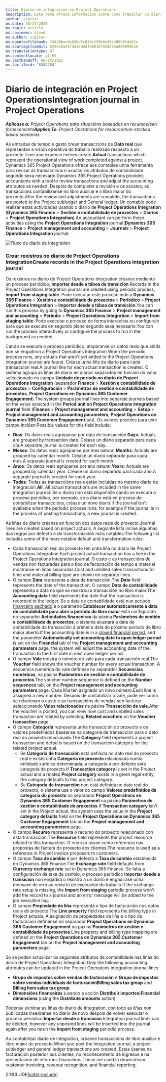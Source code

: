 ```yaml
---
title: Diario de integración en Project Operations
description: Este tema ofrece información sobre como traballar co diario de Integration en Project Operations.
author: sigitac
ms.date: 10/27/2020
ms.topic: article
ms.reviewer: kfend
ms.author: sigitac
ms.openlocfilehash: f4428bac8e82bdfc848c199b0e294486b9fde82e
ms.sourcegitcommit: 639ec8a41fda15dedfd6918702d33ea406999ba6
ms.translationtype: HT
ms.contentlocale: gl-ES
ms.lasthandoff: 06/24/2021
ms.locfileid: "6304254"
---
```

# <a name="integration-journal-in-project-operations"></a><span data-ttu-id="a30d0-103">Diario de integración en Project Operations</span><span class="sxs-lookup"><span data-stu-id="a30d0-103">Integration journal in Project Operations</span></span>

<span data-ttu-id="a30d0-104">_**Aplícase a:** Project Operations para situacións baseadas en recursos/sen fornecemento_</span><span class="sxs-lookup"><span data-stu-id="a30d0-104">_**Applies To:** Project Operations for resource/non-stocked based scenarios_</span></span>

<span data-ttu-id="a30d0-105">As entradas de tempo e gasto crean transaccións de **Dato real** que representan a visión operativa do traballo realizado respecto a un proxecto.</span><span class="sxs-lookup"><span data-stu-id="a30d0-105">Time and expense entries create **Actual** transactions which represent the operational view of work completed against a project.</span></span> <span data-ttu-id="a30d0-106">Dynamics 365 Project Operations ofrece aos contables unha ferramenta para revisar as transaccións e axustar os atributos de contabilidade segundo sexa necesario.</span><span class="sxs-lookup"><span data-stu-id="a30d0-106">Dynamics 365 Project Operations provides accountants with a tool to review transactions and adjust the accounting attributes as needed.</span></span> <span data-ttu-id="a30d0-107">Despois de completar a revisión e os axustes, as transaccións contabilízanse no libro auxiliar e o libro maior do proxecto.</span><span class="sxs-lookup"><span data-stu-id="a30d0-107">After the review and adjustments are complete, the transactions are posted to the Project subledger and General ledger.</span></span> <span data-ttu-id="a30d0-108">Un contable pode realizar estas actividades usando o diario de **Project Operations Integration** (**Dynamics 365 Finance** > **Xestión e contabilidade de proxectos** > **Diarios** > **Project Operations Integration**).</span><span class="sxs-lookup"><span data-stu-id="a30d0-108">An accountant can perform these activities using the **Project Operations Integration** journal(**Dynamics 365 Finance** > **Project management and accounting** > **Journals** > **Project Operations Integration** journal.</span></span>

![Fluxo de diario de Integration](./media/IntegrationJournal.png)

### <a name="create-records-in-the-project-operations-integration-journal"></a><span data-ttu-id="a30d0-110">Crear rexistros no diario de Project Operations Integration</span><span class="sxs-lookup"><span data-stu-id="a30d0-110">Create records in the Project Operations Integration journal</span></span>

<span data-ttu-id="a30d0-111">Os rexistros no diario de Project Operations Integration créanse mediante un proceso periódico, **Importar desde a táboa de transición**.</span><span class="sxs-lookup"><span data-stu-id="a30d0-111">Records in the Project Operations Integration journal are created using periodic process, **Import from staging table**.</span></span> <span data-ttu-id="a30d0-112">Pode executar este proceso indo a **Dynamics 365 Finance** > **Xestión e contabilidade de proxectos** > **Periódico** > **Project Operations Integration** > **Importar desde a táboa de transición**.</span><span class="sxs-lookup"><span data-stu-id="a30d0-112">You can run this process by going to **Dynamics 365 Finance** > **Project management and accounting** > **Periodic** > **Project Operations Integration** > **Import from staging table**.</span></span> <span data-ttu-id="a30d0-113">Pode executar o proceso de forma interactiva ou configuralo para que se execute en segundo plano segundo sexa necesario.</span><span class="sxs-lookup"><span data-stu-id="a30d0-113">You can run the process interactively or configure the process to run in the background as needed.</span></span>

<span data-ttu-id="a30d0-114">Cando se executa o proceso periódico, atoparanse os datos reais que aínda non se engadiron a Project Operations Integration.</span><span class="sxs-lookup"><span data-stu-id="a30d0-114">When the periodic process runs, any actuals that aren't yet added to the Project Operations Integration journal are found.</span></span> <span data-ttu-id="a30d0-115">Créase unha liña de diario para cada transacción real.</span><span class="sxs-lookup"><span data-stu-id="a30d0-115">A journal line for each actual transaction is created.</span></span>
<span data-ttu-id="a30d0-116">O sistema agrupa as liñas de diario en diarios separados en función do valor seleccionado no campo **Unidade de período no diario de Project Operations Integration** (separador **Finance** > **Xestión e contabilidade de proxectos** > **Configuración** > **Parámetros de xestión e contabilidade de proxectos**, **Project Operations en Dynamics 365 Customer Engagement**).</span><span class="sxs-lookup"><span data-stu-id="a30d0-116">The system groups journal lines into separate journals based on the value selected in the **Period unit on Project Operations Integration journal** field (**Finance** > **Project management and accounting** > **Setup** > **Project management and accounting parameters**, **Project Operations on Dynamics 365 Customer Engagement** tab).</span></span> <span data-ttu-id="a30d0-117">Os valores posibles para este campo inclúen:</span><span class="sxs-lookup"><span data-stu-id="a30d0-117">Possible values for this field include:</span></span>

  - <span data-ttu-id="a30d0-118">**Días**: Os datos reais agrúpanse por data de transacción.</span><span class="sxs-lookup"><span data-stu-id="a30d0-118">**Days**: Actuals are grouped by transaction date.</span></span> <span data-ttu-id="a30d0-119">Créase un diario separado para cada día.</span><span class="sxs-lookup"><span data-stu-id="a30d0-119">A separate journal is created for each day.</span></span>
  - <span data-ttu-id="a30d0-120">**Meses**: Os datos reais agrúpanse por mes natural.</span><span class="sxs-lookup"><span data-stu-id="a30d0-120">**Months**: Actuals are grouped by calendar month.</span></span> <span data-ttu-id="a30d0-121">Créase un diario separado para cada mes.</span><span class="sxs-lookup"><span data-stu-id="a30d0-121">A separate journal is created for each month.</span></span>
  - <span data-ttu-id="a30d0-122">**Anos**: Os datos reais agrúpanse por ano natural.</span><span class="sxs-lookup"><span data-stu-id="a30d0-122">**Years**: Actuals are grouped by calendar year.</span></span> <span data-ttu-id="a30d0-123">Créase un diario separado para cada ano.</span><span class="sxs-lookup"><span data-stu-id="a30d0-123">A separate journal is created for each year.</span></span>
  - <span data-ttu-id="a30d0-124">**Todas**: Todas as transaccións reais están incluídas no mesmo diario de integración.</span><span class="sxs-lookup"><span data-stu-id="a30d0-124">**All**: All actual transactions are included in the same integration journal.</span></span> <span data-ttu-id="a30d0-125">Se o diario non está dispoñible cando se executa o proceso periódico, por exemplo, se o diario está en proceso de contabilizar transaccións, créase un novo diario.</span><span class="sxs-lookup"><span data-stu-id="a30d0-125">If the journal isn't available when the periodic process runs, for example if the journal is in the process of posting transactions, a new journal is created.</span></span>

<span data-ttu-id="a30d0-126">As liñas de diario créanse en función dos datos reais do proxecto.</span><span class="sxs-lookup"><span data-stu-id="a30d0-126">Journal lines are created based on project actuals.</span></span> <span data-ttu-id="a30d0-127">A seguinte lista inclúe algunhas das regras por defecto e de transformación máis notables:</span><span class="sxs-lookup"><span data-stu-id="a30d0-127">The following list includes some of the more notable default and transformation rules:</span></span>

  - <span data-ttu-id="a30d0-128">Cada transacción real do proxecto ten unha liña no diario de Project Operations Integration.</span><span class="sxs-lookup"><span data-stu-id="a30d0-128">Each project actual transaction has a line in the Project Operations Integration journal.</span></span> <span data-ttu-id="a30d0-129">O custo e as transaccións de vendas non facturadas para o tipo de facturación de tempo e material móstranse en liñas separadas.</span><span class="sxs-lookup"><span data-stu-id="a30d0-129">Cost and unbilled sales transactions for time and material billing type are shown on separate lines.</span></span>
  - <span data-ttu-id="a30d0-130">O campo **Data** representa a data da transacción.</span><span class="sxs-lookup"><span data-stu-id="a30d0-130">The **Date** field represents the date of the transaction.</span></span> <span data-ttu-id="a30d0-131">O campo **Data de contabilidade** representa a data na que se rexistrou a transacción no libro maior.</span><span class="sxs-lookup"><span data-stu-id="a30d0-131">The **Accounting date** field represents the date that the transaction is recorded to the ledger.</span></span> <span data-ttu-id="a30d0-132">Se a data de contabilidade está nun [período financeiro pechado](/dynamics365/finance/general-ledger/close-general-ledger-at-period-end) e o parámetro **Establecer automaticamente a data de contabilidade para abrir o período do libro maior** está configurado no separador **Actividades financeiras** da páxina **Parámetros de xestión e contabilidade de proxectos**, o sistema axustará a data de contabilidade da transacción á primeira data do próximo período de libro maior aberto.</span><span class="sxs-lookup"><span data-stu-id="a30d0-132">If the accounting date is in a [closed financial period](/dynamics365/finance/general-ledger/close-general-ledger-at-period-end), and the parameter **Automatically set accounting date to open ledger period** is set on the **Financial** tab of the **Project management and accounting parameters** page, the system will adjust the accounting date of the transaction to the first date in next open ledger period.</span></span>
  - <span data-ttu-id="a30d0-133">O campo **Vale** mostra o número do vale para cada transacción real.</span><span class="sxs-lookup"><span data-stu-id="a30d0-133">The **Voucher** field shows the voucher number for every actual transaction.</span></span> <span data-ttu-id="a30d0-134">A secuencia numérica do vale defínese no separador **Secuencias numéricas**, na páxina **Parámetros de xestión e contabilidade de proxectos**.</span><span class="sxs-lookup"><span data-stu-id="a30d0-134">The voucher number sequence is defined on the **Number sequences** tab, on the **Project management and accounting parameters** page.</span></span> <span data-ttu-id="a30d0-135">Cada liña ten asignado un novo número.</span><span class="sxs-lookup"><span data-stu-id="a30d0-135">Each line is assigned a new number.</span></span> <span data-ttu-id="a30d0-136">Despois de contabilizar o vale, pode ver como se relacionan o custo e as transaccións de vendas sen facturar seleccionando **Vales relacionados** na páxina **Transacción de vale**.</span><span class="sxs-lookup"><span data-stu-id="a30d0-136">After the voucher is posted, you can view how cost and unbilled sales transaction are related by selecting **Related vouchers** on the **Voucher transaction** page.</span></span>
  - <span data-ttu-id="a30d0-137">O campo **Categoría** representa unha transacción do proxecto e os valores predefinidos baséanse na categoría de transacción para o dato real do proxecto relacionado.</span><span class="sxs-lookup"><span data-stu-id="a30d0-137">The **Category** field represents a project transaction and defaults based on the transaction category for the related project actual.</span></span>
    - <span data-ttu-id="a30d0-138">Se **Categoría de transacción** está definida no dato real do proxecto real e existe unha **Categoría de proxecto** relacionada nunha entidade xurídica determinada, a categoría é por defecto esta categoría de proxecto.</span><span class="sxs-lookup"><span data-stu-id="a30d0-138">If **Transaction category** is set in the Project actual and a related **Project category** exists in a given legal entity, the category defaults to this project category.</span></span>
    - <span data-ttu-id="a30d0-139">Se **Categoría de transacción** non está definida no dato real do proxecto, o sistema usa o valor do campo **Valores predefinidos da categoría do proxecto** no separador **Project Operations en Dynamics 365 Customer Engagement** na páxina **Parámetros de xestión e contabilidade de proxectos**.</span><span class="sxs-lookup"><span data-stu-id="a30d0-139">If **Transaction category** isn't set in the Project actual, the system uses the value in the **Project category defaults** field on the **Project Operations on Dynamics 365 Customer Engagement** tab on the **Project management and accounting parameters** page.</span></span>
  - <span data-ttu-id="a30d0-140">O campo **Recurso** representa o recurso do proxecto relacionado con esta transacción.</span><span class="sxs-lookup"><span data-stu-id="a30d0-140">The **Resource** field represents the project resource related to this transaction.</span></span> <span data-ttu-id="a30d0-141">O recurso úsase como referencia nas propostas de factura do proxecto aos clientes.</span><span class="sxs-lookup"><span data-stu-id="a30d0-141">The resource is used as a reference in Project invoice proposals to customers.</span></span>
  - <span data-ttu-id="a30d0-142">O campo **Taxa de cambio** é por defecto a **Taxa de cambio** establecida en Dynamics 365 Finance.</span><span class="sxs-lookup"><span data-stu-id="a30d0-142">The **Exchange rate** field defaults from **Currency exchange rate** set in Dynamics 365 Finance.</span></span> <span data-ttu-id="a30d0-143">Se falta a configuración da taxa de cambio, o proceso periódico **Importar desde a transición** non engadirá o rexistro a un diario e engadirase unha mensaxe de erro ao rexistro de execución do traballo.</span><span class="sxs-lookup"><span data-stu-id="a30d0-143">If the exchange rate setup is missing, the **Import from staging** periodic process won't add the record to a journal and an error message will be added to the job execution log.</span></span>
  - <span data-ttu-id="a30d0-144">O campo **Propiedade de liña** representa o tipo de facturación nos datos reais do proxecto.</span><span class="sxs-lookup"><span data-stu-id="a30d0-144">The **Line property** field represents the billing type in Project actuals.</span></span> <span data-ttu-id="a30d0-145">A asignación de propiedades de liña e o tipo de facturación defínense no separador **Project Operations en Dynamics 365 Customer Engagement** na páxina **Parámetros de xestión e contabilidade de proxectos**.</span><span class="sxs-lookup"><span data-stu-id="a30d0-145">Line property and billing type mapping are defined on the **Project Operations on Dynamics 365 Customer Engagement** tab on the **Project management and accounting parameters** page.</span></span>

<span data-ttu-id="a30d0-146">Só se poden actualizar os seguintes atributos de contabilidade nas liñas do diario de Project Operations Integration:</span><span class="sxs-lookup"><span data-stu-id="a30d0-146">Only the following accounting attributes can be updated in the Project Operations integration journal lines:</span></span>

- <span data-ttu-id="a30d0-147">**Grupo de impostos sobre vendas de facturación** e **Grupo de impostos sobre vendas individuais de facturación**</span><span class="sxs-lookup"><span data-stu-id="a30d0-147">**Billing sales tax group** and **Billing item sales tax group**</span></span>
- <span data-ttu-id="a30d0-148">**Dimensións financeiras** (usando a acción **Distribuír importes**)</span><span class="sxs-lookup"><span data-stu-id="a30d0-148">**Financial dimensions** (using the **Distribute amounts** action)</span></span>

<span data-ttu-id="a30d0-149">Pódense eliminar as liñas do diario de Integration, con todo as liñas non publicadas inseriranse no diario de novo despois de volver executar o proceso periódico **Importar desde a transición**.</span><span class="sxs-lookup"><span data-stu-id="a30d0-149">Integration journal lines can be deleted, however any unposted lines will be inserted into the journal again after you rerun the **Import from staging** periodic process.</span></span>

<span data-ttu-id="a30d0-150">Ao contabilizar diario de Integration, créanse transaccións de libro auxiliar e libro maior do proxecto.</span><span class="sxs-lookup"><span data-stu-id="a30d0-150">When you post the Integration journal, a project subledger and general ledger transactions are created.</span></span> <span data-ttu-id="a30d0-151">Estas úsanse na facturación posterior aos clientes, no recoñecemento de ingresos e na presentación de informes financeiros.</span><span class="sxs-lookup"><span data-stu-id="a30d0-151">These are used in downstream customer invoicing, revenue recognition, and financial reporting.</span></span>


[!INCLUDE[footer-include](../includes/footer-banner.md)]
